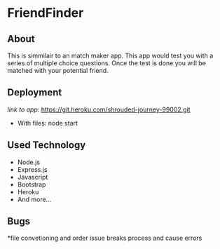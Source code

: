 # FriendFinder
## About
This is simmilair to an match maker app. This app would test you with a series of multiple choice questions. 
Once the test is done you will be matched with your potential friend. 

## Deployment

*link to app*: https://git.heroku.com/shrouded-journey-99002.git
* With files: node start

## Used Technology
* Node.js
* Express.js
* Javascript
* Bootstrap
* Heroku
* And more...

## Bugs
*file convetioning and order issue breaks process and cause errors

